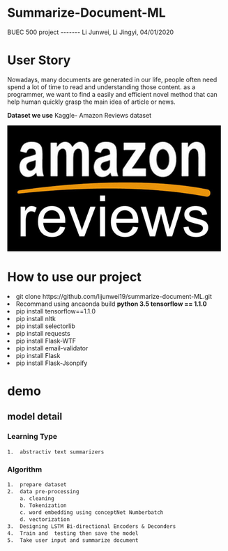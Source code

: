 # Summarize-Document-ML
   BUEC 500 project  -------  Li Junwei, Li Jingyi,     04/01/2020
# User Story 
   Nowadays, many documents are generated in our life, people often need spend a lot of time to read and understanding those content. as a programmer, we want to find a easily and efficient novel method that can help human quickly grasp the main idea of article or news. 


<strong>Dataset we use</strong>
Kaggle- Amazon Reviews dataset


![amazon reviews](https://github.com/lijunwei19/summarize-document-ML/blob/master/Image/a3ce6cec71d51c08af3260dee424137.png)


# How to use our project

<li>  git clone https://github.com/lijunwei19/summarize-document-ML.git </li>
<li>  Recommand using ancaonda build <strong> python 3.5 tensorflow == 1.1.0 </strong></li> 
<li> pip install tensorflow==1.1.0 </li>
<li>  pip install nltk </li>
<li> pip install selectorlib </li>
<li>pip install requests </li>
<li> pip install Flask-WTF</li>
<li> pip install email-validator</li>
<li> pip install Flask</li>
<li> pip install Flask-Jsonpify</li>
      



#  demo



   
## model detail
### Learning Type
    1.  abstractiv text summarizers

### Algorithm
    1.  prepare dataset 
    2.  data pre-processing
        a. cleaning
        b. Tokenization
        c. word embedding using conceptNet Numberbatch
        d. vectorization 
    3.  Designing LSTM Bi-directional Encoders & Deconders
    4.  Train and  testing then save the model
    5.  Take user input and summarize document 


